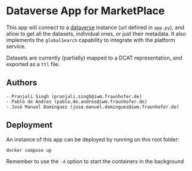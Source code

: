 # Dataverse App for MarketPlace
This app will connect to a [dataverse](https://dataverse.org/) instance (url defined in `app.py`), and allow to get all the datasets, individual ones, or just their metadata.
It also implements the `globalSearch` capability to integrate with the platform service.

Datasets are currently (partially) mapped to a DCAT representation, and exported as a `ttl` file.

## Authors
    - Pranjali Singh (pranjali.singh@iwm.fraunhofer.de)
    - Pablo de Andres (pablo.de.andres@iwm.fraunhofer.de)
    - José Manuel Domínguez (jose.manuel.dominguez@iwm.fraunhofer.de)

## Deployment
An instance of this app can be deployed by running on this root folder:
```sh
docker compose up
```
Remember to use the `-d` option to start the containers in the background
